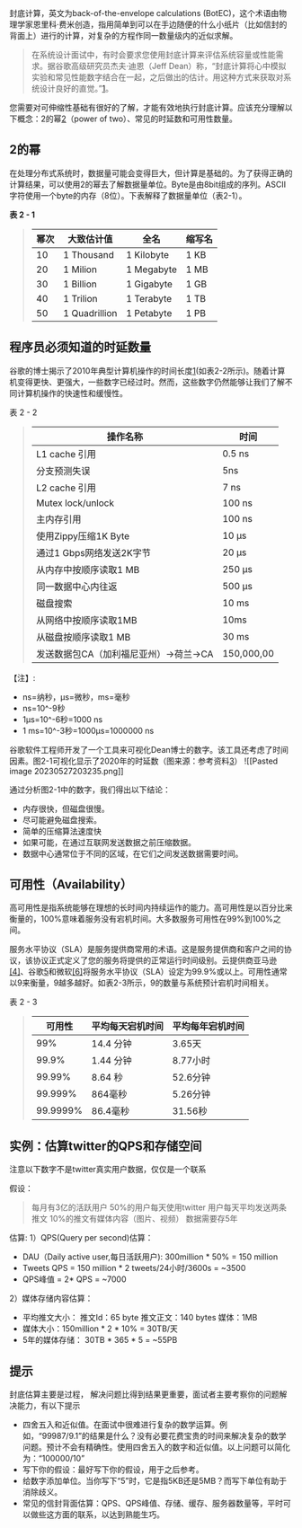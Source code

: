 封底计算，英文为back-of-the-envelope calculations (BotEC)，这个术语由物理学家恩里科·费米创造，指用简单到可以在手边随便的什么小纸片（比如信封的背面上）进行的计算，对复杂的方程作同一数量级内的近似求解。

> 在系统设计面试中，有时会要求您使用封底计算来评估系统容量或性能需求。据谷歌高级研究员杰夫·迪恩（Jeff Dean）称，“封底计算将心中模拟实验和常见性能数字结合在一起，之后做出的估计。用这种方式来获取对系统设计良好的直觉。”[1](http://highscalability.com/blog/2011/1/26/google-pro-tip-use-back-of-the-envelopecalculations-to-choo.html)。

您需要对可伸缩性基础有很好的了解，才能有效地执行封底计算。应该充分理解以下概念：2的幂[2](https://github.com/donnemartin/system-design-primer)（power of two）、常见的时延数和可用性数量。

## 2的幂

在处理分布式系统时，数据量可能会变得巨大，但计算是基础的。为了获得正确的计算结果，可以使用2的幂去了解数据量单位。Byte是由8bit组成的序列。ASCII字符使用一个byte的内存（8位）。下表解释了数据量单位（表2-1）。

 **表 2 - 1**
>
> | 幂次 	| 大致估计值    	| 全名       	| 缩写名 	|
> |------	|---------------	|------------	|--------	|
> | 10   	| 1 Thousand    	| 1 Kilobyte 	| 1 KB   	|
> | 20   	| 1 Milion      	| 1 Megabyte 	| 1 MB   	|
> | 30   	| 1 Billion     	| 1 Gigabyte 	| 1 GB   	|
> | 40   	| 1 Trilion     	| 1 Terabyte 	| 1 TB   	|
> | 50   	| 1 Quadrillion 	| 1 Petabyte 	| 1 PB   	|

## 程序员必须知道的时延数量
谷歌的博士揭示了2010年典型计算机操作的时间长度[1](http://highscalability.com/blog/2011/1/26/google-pro-tip-use-back-of-the-envelopecalculations-to-choo.html)(如表2-2所示)。随着计算机变得更快、更强大，一些数字已经过时。然而，这些数字仍然能够让我们了解不同计算机操作的快速性和缓慢性。

表 2 - 2

> | 操作名称                               	| 时间       	|
> |----------------------------------------	|------------	|
> | L1 cache 引用                          	| 0.5 ns     	|
> | 分支预测失误                           	| 5ns        	|
> | L2 cache 引用                          	| 7 ns       	|
> | Mutex lock/unlock                      	| 100 ns     	|
> | 主内存引用                             	| 100 ns     	|
> | 使用Zippy压缩1K Byte                   	| 10 μs      	|
> | 通过1 Gbps网络发送2K字节               	| 20 μs      	|
> | 从内存中按顺序读取1 MB                 	| 250 μs     	|
> | 同一数据中心内往返                     	| 500 μs     	|
> | 磁盘搜索                               	| 10 ms      	|
> | 从网络中按顺序读取1MB                  	| 10ms       	|
> | 从磁盘按顺序读取1 MB                   	| 30 ms      	|
> | 发送数据包CA（加利福尼亚州）->荷兰->CA 	| 150,000,00 	|

【注】:

- ns=纳秒，μs=微秒，ms=毫秒
- ns=10^-9秒
- 1μs=10^-6秒=1000 ns
- 1 ms=10^-3秒=1000μs=1000000 ns

谷歌软件工程师开发了一个工具来可视化Dean博士的数字。该工具还考虑了时间因素。图2-1可视化显示了2020年的时延数（图来源：参考资料[3](https://colin-scott.github.io/personal_website/research/interactive_latency.html)）
![[Pasted image 20230527203235.png]]

通过分析图2-1中的数字，我们得出以下结论：

- 内存很快，但磁盘很慢。
- 尽可能避免磁盘搜索。
- 简单的压缩算法速度快
- 如果可能，在通过互联网发送数据之前压缩数据。
- 数据中心通常位于不同的区域，在它们之间发送数据需要时间。

## 可用性（Availability）
高可用性是指系统能够在理想的长时间内持续运作的能力。高可用性是以百分比来衡量的，100%意味着服务没有宕机时间。大多数服务可用性在99%到100%之间。

服务水平协议（SLA）是服务提供商常用的术语。这是服务提供商和客户之间的协议，该协议正式定义了您的服务将提供的正常运行时间级别。云提供商亚马逊[[4]](https://aws.amazon.com/compute/sla/)、谷歌[5](https://cloud.google.com/compute/sla)和微软[[6]](https://azure.microsoft.com/enus/support/legal/sla/summary/)将服务水平协议（SLA）设定为99.9%或以上。可用性通常以9来衡量，9越多越好。如表2-3所示，9的数量与系统预计宕机时间相关。

表 2 - 3

> | 可用性   | 平均每天宕机时间 | 平均每年宕机时间 |
> |----------|------------------|------------------|
> | 99%      | 14.4 分钟        | 3.65天           |
> | 99.9%    | 1.44 分钟        | 8.77小时         |
> | 99.99%   | 8.64 秒          | 52.6分钟         |
> | 99.999%  | 864毫秒          | 5.26分钟         |
> | 99.9999% | 86.4毫秒         | 31.56秒          |

## 实例：估算twitter的QPS和存储空间
注意以下数字不是twitter真实用户数据，仅仅是一个联系

假设：
> 每月有3亿的活跃用户
> 50%的用户每天使用twitter
> 用户每天平均发送两条推文
> 10%的推文有媒体内容（图片、视频）
> 数据需要存5年

估算:
1）QPS(Query per second)估算：
- DAU（Daily active user,每日活跃用户): 300million * 50% = 150 million
- Tweets QPS = 150 million * 2 tweets/24小时/3600s = ~3500
- QPS峰值 = 2* QPS = ~7000

2）媒体存储内容估算：
- 平均推文大小： 推文Id：65 byte 推文正文：140 bytes 媒体：1MB
- 媒体大小：150million * 2 * 10% = 30TB/天
- 5年的媒体存储： 30TB * 365 * 5 = ~55PB

## 提示
封底估算主要是过程， 解决问题比得到结果更重要，面试者主要考察你的问题解决能力，有以下提示
- 四舍五入和近似值。在面试中很难进行复杂的数学运算。例如，“99987/9.1”的结果是什么？没有必要花费宝贵的时间来解决复杂的数学问题。预计不会有精确性。使用四舍五入的数字和近似值。以上问题可以简化为：“100000/10”
- 写下你的假设：最好写下你的假设，用于之后参考。
- 给数字添加单位。当你写下“5”时，它是指5KB还是5MB？而写下单位有助于消除歧义。
- 常见的信封背面估算：QPS、QPS峰值、存储、缓存、服务器数量等，平时可以做些这方面的联系，以达到熟能生巧。